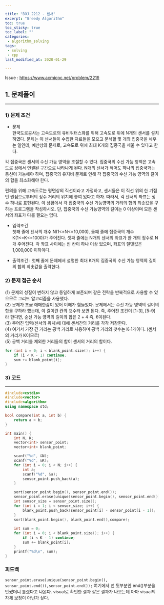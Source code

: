 ```yaml
---

title: "BOJ_2212 - 센서"  
excerpt: "Greedy Algorithm"  
toc: true  
toc_sticky: true  
toc_label: ""  
categories:  
 - algorithm_solving  
tags:  
 - solving  
 - cpp  
last_modified_at: 2020-01-29

---
```


Issue : <https://www.acmicpc.net/problem/2219>

## 1. 문제풀이  

- - -

### 1) 문제 조건

- 문제  
한국도로공사는 고속도로의 유비쿼터스화를 위해 고속도로 위에 N개의 센서를 설치하였다. 문제는 이 센서들이 수집한 자료들을 모으고 분석할 몇 개의 집중국을 세우는 일인데, 예산상의 문제로, 고속도로 위에 최대 K개의 집중국을 세울 수 있다고 한다.

각 집중국은 센서의 수신 가능 영역을 조절할 수 있다. 집중국의 수신 가능 영역은 고속도로 상에서 연결된 구간으로 나타나게 된다. N개의 센서가 적어도 하나의 집중국과는 통신이 가능해야 하며, 집중국의 유지비 문제로 인해 각 집중국의 수신 가능 영역의 길이의 합을 최소화해야 한다.

편의를 위해 고속도로는 평면상의 직선이라고 가정하고, 센서들은 이 직선 위의 한 기점인 원점으로부터의 정수 거리의 위치에 놓여 있다고 하자. 따라서, 각 센서의 좌표는 정수 하나로 표현된다. 이 상황에서 각 집중국의 수신 가능영역의 거리의 합의 최솟값을 구하는 프로그램을 작성하시오. 단, 집중국의 수신 가능영역의 길이는 0 이상이며 모든 센서의 좌표가 다를 필요는 없다.  

- 입력조건  
첫째 줄에 센서의 개수 N(1<=N<=10,000), 둘째 줄에 집중국의 개수 K(1<=K<=1000)가 주어진다. 셋째 줄에는 N개의 센서의 좌표가 한 개의 정수로 N개 주어진다. 각 좌표 사이에는 빈 칸이 하나 이상 있으며, 좌표의 절댓값은 1,000,000 이하이다.  

- 출력조건 : 첫째 줄에 문제에서 설명한 최대 K개의 집중국의 수신 가능 영역의 길이의 합의 최솟값을 출력한다.  

### 2) 문제 접근 순서

(1) 문제의 성질이 변하지 않고 동일하게 보존되며 같은 전략을 반복적으로 사용할 수 있으므로 그리드 알고리즘을 사용했다.  
(2) 문제가 조금 애매한감이 있어 이해가 힘들었다. 문제에서는 수신 가능 영역의 길이의 합을 구하라 했는데, 이 길이란 칸의 갯수라 보면 된다. 즉, 주어진 조건이 [1-3], [5-9] 라 한다면, 순신 가능 영역의 길이의 합은 2 + 4 즉, 6이된다.  
(3) 주어진 입력(센서의 위치)에 대해 센서간의 거리를 각각 저장한다.  
(4) 여기서 가장 긴 거리는 공백 거리로 사용하며 공백 거리의 갯수는 K-1개이다. (센서의 거리가 K이므로)  
(5) 공백 거리를 제외한 거리들의 합이 센서의 거리의 합이다.  

```cpp
for (int i = 0; i < blank_point.size(); i++) {
	if (i < K - 1) continue;
	sum += blank_point[i];
}
```

### 3) 코드

- - -

```cpp
#include<cstdio>
#include<vector>
#include<algorithm>
using namespace std;

bool compare(int a, int b) {
	return a > b;
}

int main() {
	int N, K;
	vector<int> sensor_point;
	vector<int> blank_point;

	scanf("%d", &N);
	scanf("%d", &K);
	for (int i = 0; i < N; i++) {
		int a;
		scanf("%d", &a);
		sensor_point.push_back(a);
	}

	sort(sensor_point.begin(), sensor_point.end());
	sensor_point.erase(unique(sensor_point.begin(), sensor_point.end()),sensor_point.end());
	int sensor_size = sensor_point.size();
	for (int i = 1; i < sensor_size; i++) {
		blank_point.push_back(sensor_point[i] - sensor_point[i - 1]);
	}
	sort(blank_point.begin(), blank_point.end(),compare);
	
	int sum = 0;
	for (int i = 0; i < blank_point.size(); i++) {
		if (i < K - 1) continue;
		sum += blank_point[i];
	}
	printf("%d\n", sum);
}
```  

### 피드백  

`sensor_point.erase(unique(sensor_point.begin(), sensor_point.end()),sensor_point.end());` 여기에서 맨 뒷부분인 end()부분을 안썼더니 틀렸다고 나온다. visual로 확인한 결과 같은 결과가 나오는데 아마 visual의 자체 보정이 아닌가 싶다.  
